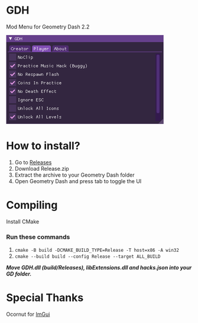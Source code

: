 # GDH

Mod Menu for Geometry Dash 2.2

![In Game Screenshot](assets/menu.png)

# How to install?

1. Go to [Releases](https://github.com/TobyAdd/GDH/releases/latest)
2. Download Release.zip
3. Extract the archive to your Geometry Dash folder
4. Open Geometry Dash and press tab to toggle the UI

# Compiling

Install CMake

### Run these commands

1. `cmake -B build -DCMAKE_BUILD_TYPE=Release -T host=x86 -A win32`
2. `cmake --build build --config Release --target ALL_BUILD`

**_Move GDH.dll (build/Releases), libExtensions.dll and hacks.json into your GD folder._**

# Special Thanks

Ocornut for [ImGui](https://github.com/ocornut/imgui)
